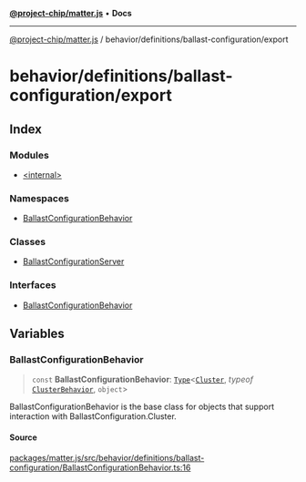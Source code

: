 [**@project-chip/matter.js**](../../../../README.md) • **Docs**

***

[@project-chip/matter.js](../../../../modules.md) / behavior/definitions/ballast-configuration/export

# behavior/definitions/ballast-configuration/export

## Index

### Modules

- [\<internal\>](-internal-/README.md)

### Namespaces

- [BallastConfigurationBehavior](namespaces/BallastConfigurationBehavior/README.md)

### Classes

- [BallastConfigurationServer](classes/BallastConfigurationServer.md)

### Interfaces

- [BallastConfigurationBehavior](interfaces/BallastConfigurationBehavior.md)

## Variables

### BallastConfigurationBehavior

> `const` **BallastConfigurationBehavior**: [`Type`](../../../cluster/export/namespaces/ClusterBehavior/interfaces/Type.md)\<[`Cluster`](../../../../cluster/export/namespaces/BallastConfiguration/interfaces/Cluster.md), *typeof* [`ClusterBehavior`](../../../cluster/export/namespaces/ClusterBehavior/README.md), `object`\>

BallastConfigurationBehavior is the base class for objects that support interaction with BallastConfiguration.Cluster.

#### Source

[packages/matter.js/src/behavior/definitions/ballast-configuration/BallastConfigurationBehavior.ts:16](https://github.com/project-chip/matter.js/blob/7a8cbb56b87d4ccf34bec5a9a95ab40a1711324f/packages/matter.js/src/behavior/definitions/ballast-configuration/BallastConfigurationBehavior.ts#L16)
